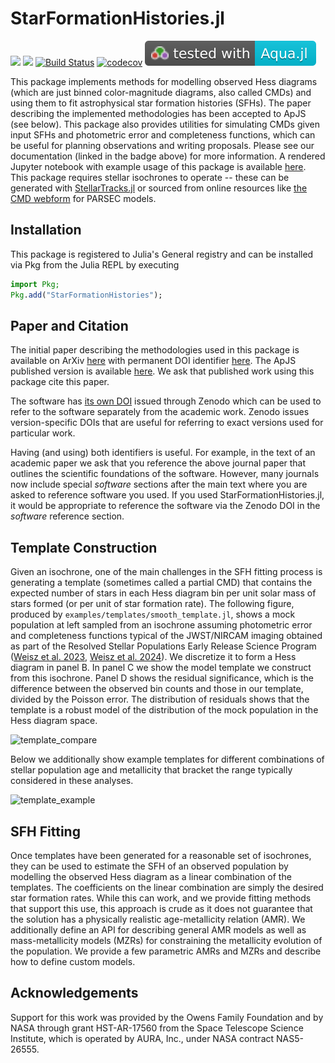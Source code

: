# StarFormationHistories.jl

[![](https://img.shields.io/badge/docs-stable-blue.svg)](https://cgarling.github.io/StarFormationHistories.jl/stable/)
[![](https://img.shields.io/badge/docs-dev-blue.svg)](https://cgarling.github.io/StarFormationHistories.jl/dev/)
[![Build Status](https://github.com/cgarling/StarFormationHistories.jl/workflows/CI/badge.svg)](https://github.com/cgarling/StarFormationHistories.jl/actions)
[![codecov](https://codecov.io/github/cgarling/StarFormationHistories.jl/graph/badge.svg?token=L69R23H29M)](https://codecov.io/github/cgarling/StarFormationHistories.jl)
[![Aqua QA](https://raw.githubusercontent.com/JuliaTesting/Aqua.jl/master/badge.svg)](https://github.com/JuliaTesting/Aqua.jl)


This package implements methods for modelling observed Hess diagrams (which are just binned color-magnitude diagrams, also called CMDs) and using them to fit astrophysical star formation histories (SFHs). The paper describing the implemented methodologies has been accepted to ApJS (see below). This package also provides utilities for simulating CMDs given input SFHs and photometric error and completeness functions, which can be useful for planning observations and writing proposals. Please see our documentation (linked in the badge above) for more information. A rendered Jupyter notebook with example usage of this package is available [here](https://nbviewer.org/github/cgarling/StarFormationHistories.jl/blob/main/examples/fitting1.ipynb). This package requires stellar isochrones to operate -- these can be generated with [StellarTracks.jl](https://github.com/cgarling/StellarTracks.jl) or sourced from online resources like [the CMD webform](https://stev.oapd.inaf.it/cgi-bin/cmd) for PARSEC models.

## Installation

This package is registered to Julia's General registry and can be installed via Pkg from the Julia REPL by executing

```julia
import Pkg;
Pkg.add("StarFormationHistories");
```

## Paper and Citation
The initial paper describing the methodologies used in this package is available on ArXiv [here](http://arxiv.org/abs/2407.19534) with permanent DOI identifier [here](https://doi.org/10.3847/1538-4365/adbb64). The ApJS published version is available [here](doi.org/10.3847/1538-4365/adbb64). We ask that published work using this package cite this paper.

The software has [its own DOI](https://doi.org/10.5281/zenodo.14963317) issued through Zenodo which can be used to refer to the software separately from the academic work. Zenodo issues version-specific DOIs that are useful for referring to exact versions used for particular work.

Having (and using) both identifiers is useful. For example, in the text of an academic paper we ask that you reference the above journal paper that outlines the scientific foundations of the software. However, many journals now include special *software* sections after the main text where you are asked to reference software you used. If you used StarFormationHistories.jl, it would be appropriate to reference the software via the Zenodo DOI in the *software* reference section.

## Template Construction

Given an isochrone, one of the main challenges in the SFH fitting process is generating a template (sometimes called a partial CMD) that contains the expected number of stars in each Hess diagram bin per unit solar mass of stars formed (or per unit of star formation rate). The following figure, produced by `examples/templates/smooth_template.jl`, shows a mock population at left sampled from an isochrone assuming photometric error and completeness functions typical of the JWST/NIRCAM imaging obtained as part of the Resolved Stellar Populations Early Release Science Program ([Weisz et al. 2023](https://ui.adsabs.harvard.edu/abs/2023ApJS..268...15W), [Weisz et al. 2024](https://ui.adsabs.harvard.edu/abs/2024ApJS..271...47W)). We discretize it to form a Hess diagram in panel B. In panel C we show the model template we construct from this isochrone. Panel D shows the residual significance, which is the difference between the observed bin counts and those in our template, divided by the Poisson error. The distribution of residuals shows that the template is a robust model of the distribution of the mock population in the Hess diagram space. 

![template_compare](https://github.com/cgarling/StarFormationHistories.jl/assets/20730107/55720670-d508-4102-894a-fe8a81033670)

Below we additionally show example templates for different combinations of stellar population age and metallicity that bracket the range typically considered in these analyses.

![template_example](https://github.com/cgarling/StarFormationHistories.jl/assets/20730107/fc8f0b8f-0c96-43fd-a8bd-42621997a0b6)

## SFH Fitting

Once templates have been generated for a reasonable set of isochrones, they can be used to estimate the SFH of an observed population by modelling the observed Hess diagram as a linear combination of the templates. The coefficients on the linear combination are simply the desired star formation rates. While this can work, and we provide fitting methods that support this use, this approach is crude as it does not guarantee that the solution has a physically realistic age-metallicity relation (AMR). We additionally define an API for describing general AMR models as well as mass-metallicity models (MZRs) for constraining the metallicity evolution of the population. We provide a few parametric AMRs and MZRs and describe how to define custom models.

## Acknowledgements
Support for this work was provided by the Owens Family Foundation and by NASA through grant HST-AR-17560 from the Space Telescope Science Institute, which is operated by AURA, Inc., under NASA contract NAS5-26555.
